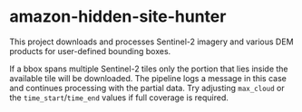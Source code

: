 # amazon-hidden-site-hunter

This project downloads and processes Sentinel-2 imagery and various DEM products
for user-defined bounding boxes.

If a bbox spans multiple Sentinel-2 tiles only the portion that lies inside the
available tile will be downloaded. The pipeline logs a message in this case and
continues processing with the partial data. Try adjusting `max_cloud` or the
`time_start`/`time_end` values if full coverage is required.
